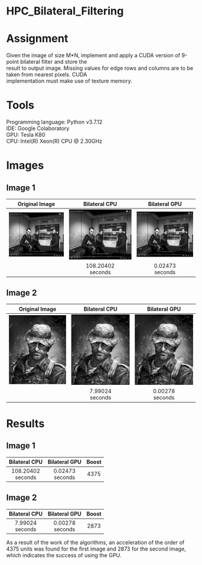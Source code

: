 # HPC_Bilateral_Filtering

# Assignment
Given the image of size M*N, implement and apply a CUDA version of 9-point bilateral filter and store the<br>
result to output image. Missing values for edge rows and columns are to be taken from nearest pixels. CUDA<br>
implementation must make use of texture memory.<br>

# Tools<br>
Programming language: Python v3.7.12<br>
IDE: Google Colaboratory<br>
GPU: Tesla K80<br>
CPU: Intel(R) Xeon(R) CPU @ 2.30GHz

# Images
## Image 1
Original Image | Bilateral CPU | Bilateral GPU | 
:----:|:----:|:----:|
![Screenshot](original.bmp) | ![Screenshot](cpu_output.bmp) | ![Screenshot](gpu_output.bmp) | 
|   | 108.20402<br>seconds|0.02473<br> seconds|

## Image 2
Original Image | Bilateral CPU | Bilateral GPU | 
:----:|:----:|:----:|
![Screenshot](original1.bmp) | ![Screenshot](cpu_output1.bmp) | ![Screenshot](gpu_output1.bmp) | 
|   | 7.99024<br>seconds|0.00278<br> seconds|



# Results
## Image 1
Bilateral CPU | Bilateral GPU | Boost
:----:|:----:|:----:|
108.20402<br>seconds|0.02473<br> seconds| 4375 |<br><br>

## Image 2
Bilateral CPU | Bilateral GPU | Boost
:----:|:----:|:----:|
7.99024<br>seconds|0.00278<br> seconds| 2873 |<br><br>


As a result of the work of the algorithms, an acceleration of the order of 4375 units was found for the first image and 2873 for the second image, which indicates the success of using the GPU.

